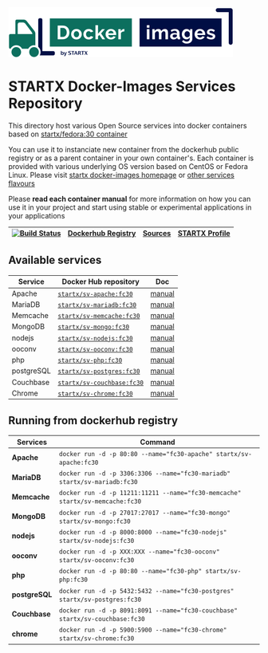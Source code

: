 [![startxfr/docker-images](https://raw.githubusercontent.com/startxfr/docker-images/master/travis/logo-small.svg?sanitize=true)](https://github.com/startxfr/docker-images)

# STARTX Docker-Images Services Repository

This directory host various Open Source services into docker containers based on [startx/fedora:30 container](https://hub.docker.com/r/startx/fedora)

You can use it to instanciate new container from the dockerhub public registry 
or as a parent container in your own container's. 
Each container is provided with various underlying OS version based on CentOS or 
Fedora Linux. Please visit [startx docker-images homepage](https://github.com/startxfr/docker-images/)
or [other services flavours](https://github.com/startxfr/docker-images/Services#container-flavours)

Please **read each container manual** for more information on how you can use it in 
your project and start using stable or experimental applications in your applications

| [![Build Status](https://travis-ci.org/startxfr/docker-images.svg?branch=fc30)](https://travis-ci.org/startxfr/docker-images) | [Dockerhub Registry](https://hub.docker.com/r/startx) | [Sources](https://github.com/startxfr/docker-images/)             | [STARTX Profile](https://github.com/startxfr) | 
|-------------------------------------------------------------------------------------------------------------------|-------------------------------------------------------|-------------------------------------------------------------------|-----------------------------------------------|

## Available services

| Service       | Docker Hub repository                                                     | Doc
|---------------|---------------------------------------------------------------------------|-----------------------------
| Apache        | [`startx/sv-apache:fc30`](https://hub.docker.com/r/startx/sv-apache)      | [manual](apache/README.md)
| MariaDB       | [`startx/sv-mariadb:fc30`](https://hub.docker.com/r/startx/sv-mariadb)    | [manual](mariadb/README.md)
| Memcache      | [`startx/sv-memcache:fc30`](https://hub.docker.com/r/startx/sv-memcache)  | [manual](memcache/README.md) 
| MongoDB       | [`startx/sv-mongo:fc30`](https://hub.docker.com/r/startx/sv-mongo)        | [manual](mongo/README.md)
| nodejs        | [`startx/sv-nodejs:fc30`](https://hub.docker.com/r/startx/sv-nodejs)      | [manual](nodejs/README.md)
| ooconv        | [`startx/sv-ooconv:fc30`](https://hub.docker.com/r/startx/sv-ooconv)      | [manual](ooconv/README.md)
| php           | [`startx/sv-php:fc30`](https://hub.docker.com/r/startx/sv-php)            | [manual](php/README.md)
| postgreSQL    | [`startx/sv-postgres:fc30`](https://hub.docker.com/r/startx/sv-postgres)  | [manual](postgres/README.md)
| Couchbase     | [`startx/sv-couchbase:fc30`](https://hub.docker.com/r/startx/sv-couchbase)| [manual](couchbase/README.md)
| Chrome        | [`startx/sv-chrome:fc30`](https://hub.docker.com/r/startx/sv-chrome)      | [manual](chrome/README.md)


## Running from dockerhub registry

| Services            | Command                                                                        |
|---------------------|--------------------------------------------------------------------------------|
| **Apache**          | `docker run -d -p 80:80 --name="fc30-apache" startx/sv-apache:fc30`            | 
| **MariaDB**         | `docker run -d -p 3306:3306 --name="fc30-mariadb" startx/sv-mariadb:fc30`      | 
| **Memcache**        | `docker run -d -p 11211:11211 --name="fc30-memcache" startx/sv-memcache:fc30`  | 
| **MongoDB**         | `docker run -d -p 27017:27017 --name="fc30-mongo" startx/sv-mongo:fc30`        | 
| **nodejs**          | `docker run -d -p 8000:8000 --name="fc30-nodejs" startx/sv-nodejs:fc30`        | 
| **ooconv**          | `docker run -d -p XXX:XXX --name="fc30-ooconv" startx/sv-ooconv:fc30`          | 
| **php**             | `docker run -d -p 80:80 --name="fc30-php" startx/sv-php:fc30`                  | 
| **postgreSQL**      | `docker run -d -p 5432:5432 --name="fc30-postgres" startx/sv-postgres:fc30`    | 
| **Couchbase**       | `docker run -d -p 8091:8091 --name="fc30-couchbase" startx/sv-couchbase:fc30`  | 
| **chrome**          | `docker run -d -p 5900:5900 --name="fc30-chrome" startx/sv-chrome:fc30`        | 
